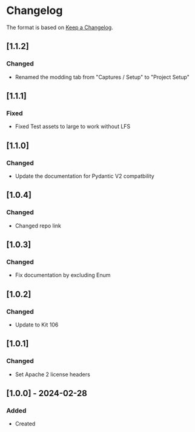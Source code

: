# Changelog
The format is based on [Keep a Changelog](https://keepachangelog.com/en/1.0.0/).

## [1.1.2]
### Changed
- Renamed the modding tab from "Captures / Setup" to "Project Setup"

## [1.1.1]
### Fixed
- Fixed Test assets to large to work without LFS

## [1.1.0]
### Changed
- Update the documentation for Pydantic V2 compatbility

## [1.0.4]
### Changed
- Changed repo link

## [1.0.3]
### Changed
- Fix documentation by excluding Enum

## [1.0.2]
### Changed
- Update to Kit 106

## [1.0.1]
### Changed
- Set Apache 2 license headers

## [1.0.0] - 2024-02-28
### Added
- Created
